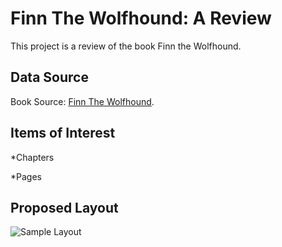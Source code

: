 Finn The Wolfhound: A Review
===========================

This project is a review of the book Finn the Wolfhound.

Data Source
-----------

Book Source: [Finn The Wolfhound](https://www.gutenberg.org/ebooks/30550).

Items of Interest
-----------------

*Chapters

*Pages

Proposed Layout
---------------

![Sample Layout](\Users\Admin\Desktop\Sample_Layout.jpg "Sample Layout")
